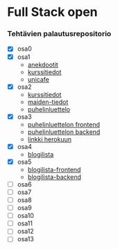 # Full Stack open

### Tehtävien palautusrepositorio

- [x] osa0
- [x] osa1
    - [anekdootit](osa1/anekdootit)
    - [kurssitiedot](osa1/kurssitiedot)
    - [unicafe](osa1/unicafe)
- [x] osa2
    - [kurssitiedot](osa2/kurssitiedot)
    - [maiden-tiedot](osa2/maiden-tiedot)
    - [puhelinluettelo](osa2/puhelinluettelo)
- [x] osa3
    - [puhelinluettelon frontend](osa3/puhelinluettelo)
    - [puhelinluettelon backend](osa3/Puhelinluettelon-backend)
    - [linkki herokuun](https://immense-beyond-90703.herokuapp.com/)
- [x] osa4
    - [blogilista](osa4/blogilista)
- [x] osa5
    - [blogilista-frontend](osa5/bloglist-frontend)
    - [blogilista-backend](osa5/bloglist-backend)
- [ ] osa6
- [ ] osa7
- [ ] osa8
- [ ] osa9
- [ ] osa10
- [ ] osa11
- [ ] osa12
- [ ] osa13